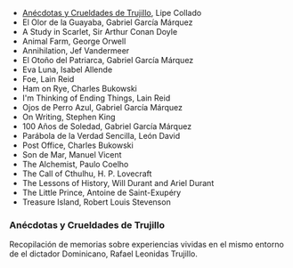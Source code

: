 - [Anécdotas y Crueldades de Trujillo](#anecdotas-y-crueldades-de-trujillo), Lipe Collado
- El Olor de la Guayaba, Gabriel García Márquez
- A Study in Scarlet, Sir Arthur Conan Doyle
- Animal Farm, George Orwell
- Annihilation, Jef Vandermeer
- El Otoño del Patriarca, Gabriel García Márquez
- Eva Luna, Isabel Allende
- Foe, Lain Reid
- Ham on Rye, Charles Bukowski
- I'm Thinking of Ending Things, Lain Reid
- Ojos de Perro Azul, Gabriel García Márquez
- On Writing, Stephen King
- 100 Años de Soledad, Gabriel García Márquez
- Parábola de la Verdad Sencilla, León David
- Post Office, Charles Bukowski
- Son de Mar, Manuel Vicent
- The Alchemist, Paulo Coelho
- The Call of Cthulhu, H. P. Lovecraft
- The Lessons of History, Will Durant and Ariel Durant
- The Little Prince, Antoine de Saint-Exupéry
- Treasure Island, Robert Louis Stevenson

### Anécdotas y Crueldades de Trujillo

Recopilación de memorias sobre experiencias vividas en el mismo entorno de el dictador Dominicano, Rafael Leonidas Trujillo.
